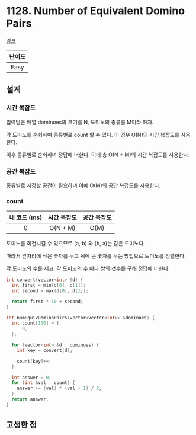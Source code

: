 # 1128. Number of Equivalent Domino Pairs

[링크](https://leetcode.com/problems/number-of-equivalent-domino-pairs/description/)

| 난이도 |
| :----: |
|  Easy  |

## 설계

### 시간 복잡도

입력받은 배열 dominoes의 크기를 N, 도미노의 종류를 M이라 하자.

각 도미노를 순회하며 종류별로 count 할 수 있다. 이 경우 O(N)의 시간 복잡도를 사용한다.

이후 종류별로 순회하며 정답에 더한다. 이에 총 O(N + M)의 시간 복잡도를 사용한다.

### 공간 복잡도

종류별로 저장할 공간이 필요하며 이에 O(M)의 공간 복잡도를 사용한다.

### count

| 내 코드 (ms) | 시간 복잡도 | 공간 복잡도 |
| :----------: | :---------: | :---------: |
|      0       |  O(N + M)   |    O(M)     |

도미노를 회전시킬 수 있으므로 (a, b) 와 (b, a)는 같은 도미노다.

따라서 앞자리에 작은 숫자를 두고 뒤에 큰 숫자를 두는 방법으로 도미노를 정렬한다.

각 도미노의 수를 세고, 각 도미노의 수 마다 쌍의 갯수를 구해 정답에 더한다.

```cpp
int convert(vector<int> &d) {
  int first = min(d[0], d[1]);
  int second = max(d[0], d[1]);

  return first * 10 + second;
}

int numEquivDominoPairs(vector<vector<int>> &dominoes) {
  int count[100] = {
      0,
  };

  for (vector<int> &d : dominoes) {
    int key = convert(d);

    count[key]++;
  }

  int answer = 0;
  for (int &val : count) {
    answer += (val) * (val - 1) / 2;
  }
  return answer;
}
```

## 고생한 점
